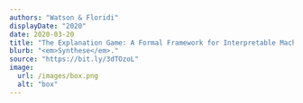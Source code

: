 ```yaml
---
authors: "Watson & Floridi"
displayDate: "2020"
date: 2020-03-20
title: "The Explanation Game: A Formal Framework for Interpretable Machine Learning"
blurb: "<em>Synthese</em>."
source: "https://bit.ly/3dTOzoL"
image:
  url: /images/box.png
  alt: "box"
---
```

